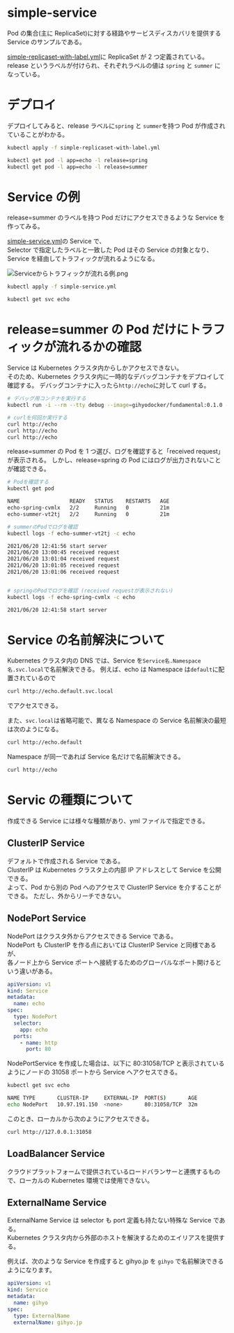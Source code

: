 # simple-service

Pod の集合(主に ReplicaSet)に対する経路やサービスディスカバリを提供する Service のサンプルである。

[simple-replicaset-with-label.yml](./simple-replicaset-with-label.yml)に ReplicaSet が 2 つ定義されている。  
release というラベルが付けられ、それぞれラベルの値は `spring` と `summer` になっている。

# デプロイ

デプロイしてみると、release ラベルに`spring` と `summer`を持つ Pod が作成されていることがわかる。

```bash
kubectl apply -f simple-replicaset-with-label.yml

kubectl get pod -l app=echo -l release=spring
kubectl get pod -l app=echo -l release=summer
```

# Service の例

release=summer のラベルを持つ Pod だけにアクセスできるような Service を作ってみる。

[simple-service.yml](./simple-service.yml)の Service で、  
Selector で指定したラベルと一致した Pod はその Service の対象となり、Service を経由してトラフィックが流れるようになる。

![Serviceからトラフィックが流れる例.png](./images/Serviceからトラフィックが流れる例.png)

```bash
kubectl apply -f simple-service.yml

kubectl get svc echo
```

# release=summer の Pod だけにトラフィックが流れるかの確認

Service は Kubernetes クラスタ内からしかアクセスできない。  
そのため、Kubernetes クラスタ内に一時的なデバッグコンテナをデプロイして確認する。
デバッグコンテナに入ったら`http://echo`に対して curl する。

```bash
# デバッグ用コンテナを実行する
kubectl run -i --rm --tty debug --image=gihyodocker/fundamental:0.1.0 --restart=Never -- bash -il

# curlを何回か実行する
curl http://echo
curl http://echo
curl http://echo
```

release=summer の Pod を 1 つ選び、ログを確認すると「received request」が表示される。
しかし、release=spring の Pod にはログが出力されないことが確認できる。

```bash
# Podを確認する
kubectl get pod

NAME                READY   STATUS    RESTARTS   AGE
echo-spring-cvmlx   2/2     Running   0          21m
echo-summer-vt2tj   2/2     Running   0          21m

# summerのPodでログを確認
kubectl logs -f echo-summer-vt2tj -c echo

2021/06/20 12:41:56 start server
2021/06/20 13:00:45 received request
2021/06/20 13:01:04 received request
2021/06/20 13:01:05 received request
2021/06/20 13:01:06 received request


# springのPodでログを確認 (received requestが表示されない)
kubectl logs -f echo-spring-cvmlx -c echo

2021/06/20 12:41:58 start server
```

# Service の名前解決について

Kubernetes クラスタ内の DNS では、Service を`Service名.Namespace名.svc.local`で名前解決できる。
例えば、echo は Namespace は`default`に配置されているので

```bash
curl http://echo.default.svc.local
```

でアクセスできる。

また、`svc.local`は省略可能で、異なる Namespace の Service 名前解決の最短は次のようになる。

```bash
curl http://echo.default
```

Namespace が同一であれば Service 名だけで名前解決できる。

```bash
curl http://echo
```

# Servic の種類について

作成できる Service には様々な種類があり、yml ファイルで指定できる。

## ClusterIP Service

デフォルトで作成される Service である。  
ClusterIP は Kubernetes クラスタ上の内部 IP アドレスとして Service を公開できる。  
よって、Pod から別の Pod へのアクセスで ClusterIP Service を介することができる。
ただし、外からリーチできない。

## NodePort Service

NodePort はクラスタ外からアクセスできる Service である。  
NodePort も ClusterIP を作る点においては ClusterIP Service と同様であるが、  
各ノード上から Service ポートへ接続するためのグローバルなポート開けるという違いがある。

```yml
apiVersion: v1
kind: Service
metadata:
  name: echo
spec:
  type: NodePort
  selector:
    app: echo
  ports:
    - name: http
      port: 80
```

NodePortService を作成した場合は、以下に 80:31058/TCP と表示されているようにノードの 31058 ポートから Service へアクセスできる。

```bash
kubectl get svc echo

NAME TYPE       CLUSTER-IP     EXTERNAL-IP  PORT(S)       AGE
echo NodePort   10.97.191.150  <none>       80:31058/TCP  32m
```

このとき、ローカルから次のようにアクセスできる。

```bash
curl http://127.0.0.1:31058
```

## LoadBalancer Service

クラウドプラットフォームで提供されているロードバランサーと連携するもので、ローカルの Kubernetes 環境では使用できない。

## ExternalName Service

ExternalName Service は selector も port 定義も持たない特殊な Service である。  
Kubernetes クラスタ内から外部のホストを解決するためのエイリアスを提供する。

例えば、次のような Service を作成すると gihyo.jp を `gihyo` で名前解決できるようになります。

```yml
apiVersion: v1
kind: Service
metadata:
  name: gihyo
spec:
  type: ExternalName
  externalName: gihyo.jp
```
